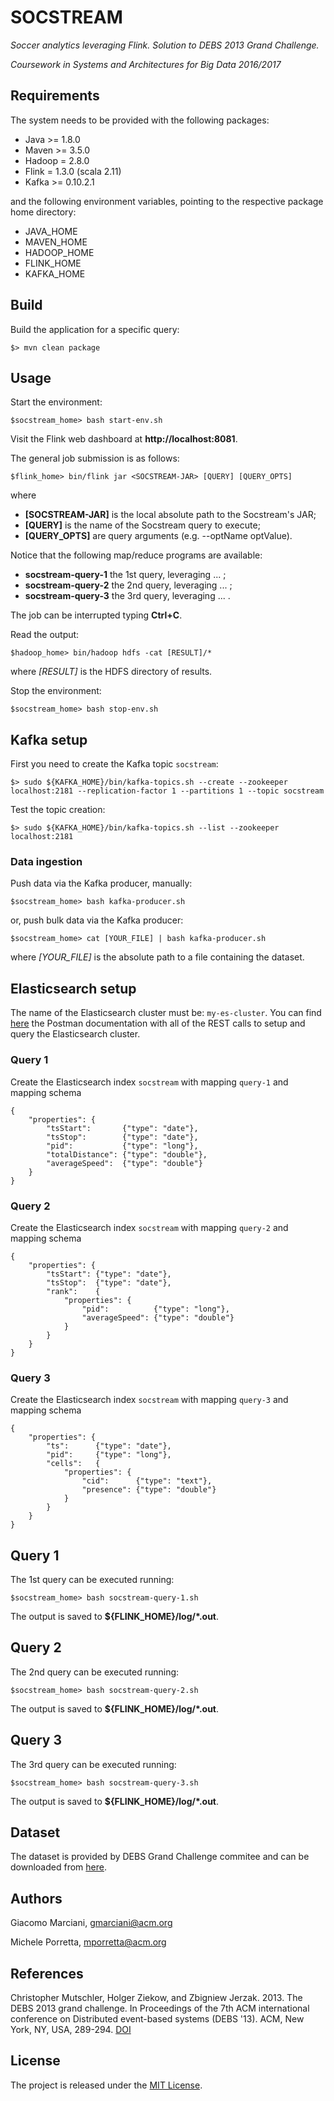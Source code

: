 # SOCSTREAM

*Soccer analytics leveraging Flink. Solution to DEBS 2013 Grand Challenge.*

*Coursework in Systems and Architectures for Big Data 2016/2017*


## Requirements
The system needs to be provided with the following packages:
* Java >= 1.8.0
* Maven >= 3.5.0
* Hadoop = 2.8.0
* Flink = 1.3.0 (scala 2.11)
* Kafka >= 0.10.2.1

and the following environment variables, pointing to the respective package home directory:
* JAVA_HOME
* MAVEN_HOME
* HADOOP_HOME
* FLINK_HOME
* KAFKA_HOME


## Build
Build the application for a specific query:

    $> mvn clean package

## Usage
Start the environment:

    $socstream_home> bash start-env.sh

Visit the Flink web dashboard at **http://localhost:8081**.

The general job submission is as follows:

    $flink_home> bin/flink jar <SOCSTREAM-JAR> [QUERY] [QUERY_OPTS]

where
* **[SOCSTREAM-JAR]** is the local absolute path to the Socstream's JAR;
* **[QUERY]** is the name of the Socstream query to execute;
* **[QUERY_OPTS]** are query arguments (e.g. --optName optValue).

Notice that the following map/reduce programs are available:
* **socstream-query-1** the 1st query, leveraging ... ;
* **socstream-query-2** the 2nd query, leveraging ... ;
* **socstream-query-3** the 3rd query, leveraging ... .

The job can be interrupted typing **Ctrl+C**.

Read the output:

    $hadoop_home> bin/hadoop hdfs -cat [RESULT]/*

where
*[RESULT]* is the HDFS directory of results.

Stop the environment:

    $socstream_home> bash stop-env.sh
    
    
## Kafka setup
First you need to create the Kafka topic `socstream`:

    $> sudo ${KAFKA_HOME}/bin/kafka-topics.sh --create --zookeeper localhost:2181 --replication-factor 1 --partitions 1 --topic socstream

Test the topic creation:

    $> sudo ${KAFKA_HOME}/bin/kafka-topics.sh --list --zookeeper localhost:2181
    
    
### Data ingestion
Push data via the Kafka producer, manually:

    $socstream_home> bash kafka-producer.sh
    
or, push bulk data via the Kafka producer:
    
    $socstream_home> cat [YOUR_FILE] | bash kafka-producer.sh
    
where *[YOUR_FILE]* is the absolute path to a file containing the dataset.


## Elasticsearch setup
The name of the Elasticsearch cluster must be: `my-es-cluster`.
You can find [here](https://documenter.getpostman.com/view/813057/socstream/6fZxP7m) the Postman documentation with all
of the REST calls to setup and query the Elasticsearch cluster.

### Query 1
Create the Elasticsearch index `socstream` with mapping `query-1` and mapping schema

    {
        "properties": {
            "tsStart":       {"type": "date"},
            "tsStop":        {"type": "date"},
            "pid":           {"type": "long"},
            "totalDistance": {"type": "double"},
            "averageSpeed":  {"type": "double"}
        }
    }

### Query 2
Create the Elasticsearch index `socstream` with mapping `query-2` and mapping schema

    {
        "properties": {
            "tsStart": {"type": "date"},
            "tsStop":  {"type": "date"},
            "rank":    {
                "properties": {
                    "pid":          {"type": "long"},
                    "averageSpeed": {"type": "double"}
                }
            }
        }
    }
    
 ### Query 3
 Create the Elasticsearch index `socstream` with mapping `query-3` and mapping schema
 
    {
        "properties": {
            "ts":      {"type": "date"},
            "pid":     {"type": "long"},
            "cells":   {
                "properties": {
                    "cid":      {"type": "text"},
                    "presence": {"type": "double"}
                }
            }
        }
    }
    
## Query 1    
The 1st query can be executed running:

    $socstream_home> bash socstream-query-1.sh
    
The output is saved to **${FLINK_HOME}/log/\*.out**.


## Query 2    
The 2nd query can be executed running:

    $socstream_home> bash socstream-query-2.sh
    
The output is saved to **${FLINK_HOME}/log/\*.out**.


## Query 3    
The 3rd query can be executed running:

    $socstream_home> bash socstream-query-3.sh
    
The output is saved to **${FLINK_HOME}/log/\*.out**.


## Dataset
The dataset is provided by DEBS Grand Challenge commitee and can be downloaded from [here](http://debs.org/?p=41).


## Authors
Giacomo Marciani, [gmarciani@acm.org](mailto:gmarciani@acm.org)

Michele Porretta, [mporretta@acm.org](mailto:mporretta@acm.org)


## References
Christopher Mutschler, Holger Ziekow, and Zbigniew Jerzak. 2013. The DEBS 2013 grand challenge. In Proceedings of the 7th ACM international conference on Distributed event-based systems (DEBS '13). ACM, New York, NY, USA, 289-294. [DOI](http://dx.doi.org/10.1145/2488222.2488283)


## License
The project is released under the [MIT License](https://opensource.org/licenses/MIT).
